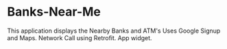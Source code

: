# Banks-Near-Me
This application displays the Nearby Banks and ATM's
Uses Google Signup and Maps.
Network Call using Retrofit.
App widget.


